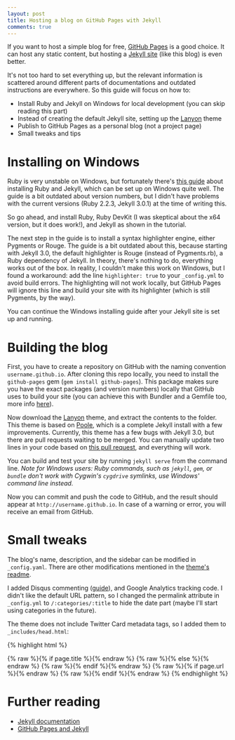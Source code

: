 ```yaml
---
layout: post
title: Hosting a blog on GitHub Pages with Jekyll
comments: true
---
```


If you want to host a simple blog for free, [GitHub Pages](https://pages.github.com/) is a good choice. It can host any static content, but hosting a [Jekyll site](http://jekyllrb.com/) (like this blog) is even better.

It's not too hard to set everything up, but the relevant information is scattered around different parts of documentations and outdated instructions are everywhere. So this guide will focus on how to:

- Install Ruby and Jekyll on Windows for local development (you can skip reading this part)
- Instead of creating the default Jekyll site, setting up the [Lanyon](https://github.com/poole/lanyon) theme
- Publish to GitHub Pages as a personal blog (not a project page)
- Small tweaks and tips

<!--more-->

# Installing on Windows
Ruby is very unstable on Windows, but fortunately there's [this guide](http://jekyll-windows.juthilo.com/) about installing Ruby and Jekyll, which can be set up on Windows quite well.
The guide is a bit outdated about version numbers, but I didn't have problems with the current versions (Ruby 2.2.3, Jekyll 3.0.1) at the time of writing this.

So go ahead, and install Ruby, Ruby DevKit (I was skeptical about the x64 version, but it does work!), and Jekyll as shown in the tutorial.

The next step in the guide is to install a syntax highlighter engine, either Pygments or Rouge. The guide is a bit outdated about this, because starting with Jekyll 3.0, the default highlighter is Rouge (instead of Pygments.rb), a Ruby dependency of Jekyll. In theory, there's nothing to do, everything works out of the box. In reality, I couldn't make this work on Windows, but I found a workaround: add the line `highlighter: true` to your `_config.yml` to avoid build errors. The highlighting will not work locally, but GitHub Pages will ignore this line and build your site with its highlighter (which is still Pygments, by the way). 

You can continue the Windows installing guide after your Jekyll site is set up and  running. 

# Building the blog

First, you have to create a repository on GitHub with the naming convention `username.github.io`. After cloning this repo locally, you need to install the `github-pages` gem (`gem install github-pages`). This package makes sure you have the exact packages (and version numbers) locally that GitHub uses to build your site (you can achieve this with Bundler and a Gemfile too, more info [here](https://help.github.com/articles/using-jekyll-with-pages/)). 

Now download the [Lanyon](https://github.com/poole/lanyon) theme, and extract the contents to the folder. This theme is based on [Poole](http://getpoole.com/), which is a complete Jekyll install with a few improvements. Currently, this theme has a few bugs with Jekyll 3.0, but there are pull requests waiting to be merged. You can manually update two lines in your code based on [this pull request](https://github.com/poole/lanyon/pull/149/files), and everything will work.

You can build and test your site by running `jekyll serve` from the command line. _Note for Windows users: Ruby commands, such as `jekyll`, `gem`, or `bundle` don't work with Cygwin's `cygdrive` symlinks, use Windows' command line instead._

Now you can commit and push the code to GitHub, and the result should appear at `http://username.github.io`. In case of a warning or error, you will receive an email from GitHub.

# Small tweaks

The blog's name, description, and the sidebar can be modified in `_config.yaml`. There are other modifications mentioned in the [theme's readme](https://github.com/poole/lanyon).

I added Disqus commenting ([guide](https://help.disqus.com/customer/portal/articles/472138-jekyll-installation-instructions)), and Google Analytics tracking code. I didn't like the default URL pattern, so I changed the permalink attribute in `_config.yml` to `/:categories/:title` to hide the date part (maybe I'll start using categories in the future).

The theme does not include Twitter Card metadata tags, so I added them to `_includes/head.html`:

{% highlight html %}
<!-- Twitter cards metadata -->
<meta name="twitter:card" content="summary">
<meta name="twitter:creator" content="@USERNAME">
<meta name="twitter:description" content="{% raw %}{{ page.content | markdownify | strip_html | truncatewords: 200 }}{% endraw %}">
{% raw %}{% if page.title %}{% endraw %}
  <meta name="twitter:title" content="{% raw %}{{ page.title }}{% endraw %}">
{% raw %}{% else %}{% endraw %}
  <meta name="twitter:title" content="{% raw %}{{ site.title }}{% endraw %}">
{% raw %}{% endif %}{% endraw %}
{% raw %}{% if page.url %}{% endraw %}
  <meta name="twitter:url" content="{% raw %}{{ site.url }}{{ page.url }}{% endraw %}">
{% raw %}{% endif %}{% endraw %}
{% endhighlight %}

# Further reading

- [Jekyll documentation](http://jekyllrb.com/docs/home/)
- [GitHub Pages and Jekyll](https://help.github.com/articles/using-jekyll-with-pages/)

